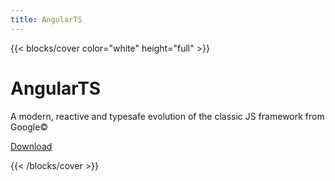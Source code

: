 ```yaml
---
title: AngularTS
---
```


{{< blocks/cover color="white" height="full" >}}

<div class="text-center" ng-app>
  <h1 class="display-1 mt-0 mt-md-5 pb-4">Angular<span>TS</span></h1>
</div>

<p class="lead mb-5">A modern, reactive and typesafe evolution of the classic JS framework from Google&copy;</p>

<div id="download">
  <span id="version"></span>
  <a class="btn btn-lg btn-secondary me-3 mb-4" href="https://github.com/Angular-Wave/angular.ts">
    Download <i class="fab fa-github ms-2 "></i>
  </a>
  <script defer>
    const versionSpan = document.getElementById("version");
    const updateVersion = () => versionSpan.textContent = `Latest release: ${window.angular.version}`;
    if (window.angular) {
      updateVersion()
    } else {
      window.addEventListener("AngularLoaded", updateVersion)
    }    
  </script>
</div>

{{< /blocks/cover >}}
